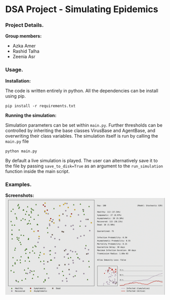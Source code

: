 DSA Project - Simulating Epidemics
==================================

### Project Details.

<!-- DESCRIPTION -->

**Group members:**
+ Azka Amer
+ Rashid Talha
+ Zeenia Asr

### Usage.

**Installation:**

The code is written entirely in python. All the dependencies can be install using pip.
```
pip install -r requirements.txt
```

**Running the simulation:**

Simulation parameters can be set within `main.py`. Further thresholds can be controlled by inheriting the base classes VirusBase and AgentBase, and overwriting their class variables. The simulation itself is run by calling the `main.py` file

```
python main.py
```

By default a live simulation is played. The user can alternatively save it to the file by passing `save_to_disk=True` as an argument to the `run_simulation` function inside the main script.

### Examples.

**Screenshots:**
![Simulating an epidemic](examples/out_1.png "Simulating an epidemic: Sample output")